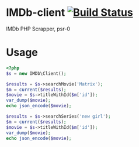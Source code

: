 IMDb-client [![Build Status](https://travis-ci.org/arsonik/imdb-client.png?branch=master)](https://travis-ci.org/arsonik/imdb-client)
===========

IMDb PHP Scrapper, psr-0


Usage
=====
```php
<?php
$s = new IMDb\Client();

$results = $s->searchMovie('Matrix');
$m = current($results);
$movie = $s->titleWithId($m['id']);
var_dump($movie);
echo json_encode($movie);

$results = $s->searchSeries('new girl');
$m = current($results);
$movie = $s->titleWithId($m['id']);
var_dump($movie);
echo json_encode($movie);
```